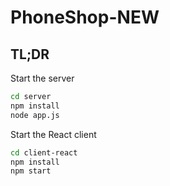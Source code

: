 # PhoneShop-NEW

## TL;DR

Start the server

```bash
cd server
npm install
node app.js
```

Start the React client

```bash
cd client-react
npm install
npm start
```